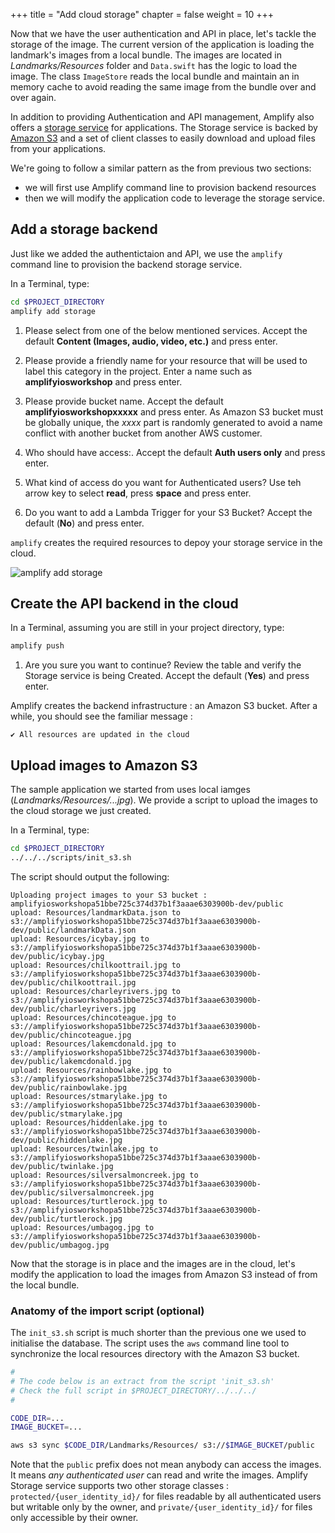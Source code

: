 +++
title = "Add cloud storage"
chapter = false
weight = 10
+++

Now that we have the user authentication and API in place, let's tackle the storage of the image.  The current version of the application is loading the landmark's images from a local bundle.  The images are located in *Landmarks/Resources* folder and `Data.swift` has the logic to load the image.  The class `ImageStore` reads the local bundle and maintain an in memory cache to avoid reading the same image from the bundle over and over again.

In addition to providing Authentication and API management, Amplify also offers a [storage service](https://aws-amplify.github.io/docs/ios/storage) for applications.  The Storage service is backed by [Amazon S3](https://docs.aws.amazon.com/en_pv/AmazonS3/latest/gsg/GetStartedWithS3.html) and a set of client classes to easily download and upload files from your applications.  

We're going to follow a similar pattern as the from previous two sections:

- we will first use Amplify command line to provision backend resources
- then we will modify the application code to leverage the storage service.

## Add a storage backend

Just like we added the authentictaion and API, we use the `amplify` command line to provision the backend storage service.

In a Terminal, type:

```bash
cd $PROJECT_DIRECTORY
amplify add storage
```

1. Please select from one of the below mentioned services.  Accept the default **Content (Images, audio, video, etc.)** and press enter.

1. Please provide a friendly name for your resource that will be used to label this category in the project.  Enter a name such as **amplifyiosworkshop** and press enter.

1. Please provide bucket name.  Accept the default **amplifyiosworkshopxxxxx**  and press enter.  As Amazon S3 bucket must be globally unique, the *xxxx* part is randomly generated to avoid a name conflict with another bucket from another AWS customer.

1. Who should have access:.  Accept the default **Auth users only** and press enter.

1. What kind of access do you want for Authenticated users?  Use teh arrow key to select **read**, press **space** and press enter.

1. Do you want to add a Lambda Trigger for your S3 Bucket? Accept the default (**No**) and press enter.

`amplify` creates the required resources to depoy your storage service in the cloud.

![amplify add storage](/images/50-10-amplify-1.png)

## Create the API backend in the cloud

In a Terminal, assuming you are still in your project directory, type:

```bash
amplify push
```

1. Are you sure you want to continue? Review the table and verify the Storage service is being Created.  Accept the default (**Yes**) and press enter.

Amplify creates the backend infrastructure : an Amazon S3 bucket.  After a while, you should see the familiar message :

```text
✔ All resources are updated in the cloud
```

## Upload images to Amazon S3

The sample application we started from uses local iamges (*Landmarks/Resources/...jpg*).  We provide a script to upload the images to the cloud storage we just created.  

In a Terminal, type:

```bash
cd $PROJECT_DIRECTORY
../../../scripts/init_s3.sh
```

The script should output the following:

```text 
Uploading project images to your S3 bucket : amplifyiosworkshopa51bbe725c374d37b1f3aaae6303900b-dev/public
upload: Resources/landmarkData.json to s3://amplifyiosworkshopa51bbe725c374d37b1f3aaae6303900b-dev/public/landmarkData.json
upload: Resources/icybay.jpg to s3://amplifyiosworkshopa51bbe725c374d37b1f3aaae6303900b-dev/public/icybay.jpg
upload: Resources/chilkoottrail.jpg to s3://amplifyiosworkshopa51bbe725c374d37b1f3aaae6303900b-dev/public/chilkoottrail.jpg
upload: Resources/charleyrivers.jpg to s3://amplifyiosworkshopa51bbe725c374d37b1f3aaae6303900b-dev/public/charleyrivers.jpg
upload: Resources/chincoteague.jpg to s3://amplifyiosworkshopa51bbe725c374d37b1f3aaae6303900b-dev/public/chincoteague.jpg
upload: Resources/lakemcdonald.jpg to s3://amplifyiosworkshopa51bbe725c374d37b1f3aaae6303900b-dev/public/lakemcdonald.jpg
upload: Resources/rainbowlake.jpg to s3://amplifyiosworkshopa51bbe725c374d37b1f3aaae6303900b-dev/public/rainbowlake.jpg
upload: Resources/stmarylake.jpg to s3://amplifyiosworkshopa51bbe725c374d37b1f3aaae6303900b-dev/public/stmarylake.jpg
upload: Resources/hiddenlake.jpg to s3://amplifyiosworkshopa51bbe725c374d37b1f3aaae6303900b-dev/public/hiddenlake.jpg
upload: Resources/twinlake.jpg to s3://amplifyiosworkshopa51bbe725c374d37b1f3aaae6303900b-dev/public/twinlake.jpg
upload: Resources/silversalmoncreek.jpg to s3://amplifyiosworkshopa51bbe725c374d37b1f3aaae6303900b-dev/public/silversalmoncreek.jpg
upload: Resources/turtlerock.jpg to s3://amplifyiosworkshopa51bbe725c374d37b1f3aaae6303900b-dev/public/turtlerock.jpg
upload: Resources/umbagog.jpg to s3://amplifyiosworkshopa51bbe725c374d37b1f3aaae6303900b-dev/public/umbagog.jpg
```

Now that the storage is in place and the images are in the cloud, let's modify the application to load the images from Amazon S3 instead of from the local bundle.

### Anatomy of the import script (optional) 

The `init_s3.sh` script is much shorter than the previous one we used to initialise the database.  The script uses the `aws` command line tool to synchronize the local resources directory with the Amazon S3 bucket.

```bash
#
# The code below is an extract from the script 'init_s3.sh'
# Check the full script in $PROJECT_DIRECTORY/../../../
#

CODE_DIR=...
IMAGE_BUCKET=...

aws s3 sync $CODE_DIR/Landmarks/Resources/ s3://$IMAGE_BUCKET/public
```

Note that the `public` prefix does not mean anybody can access the images.  It means *any authenticated user* can read and write the images.  Amplify Storage service supports two other storage classes : `protected/{user_identity_id}/` for files readable by all authenticated users but writable only by the owner, and `private/{user_identity_id}/` for files only accessible by their owner.